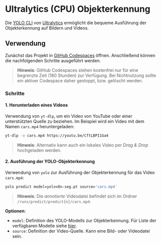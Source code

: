 # Ultralytics (CPU) Objekterkennung

Die [YOLO CLI](https://docs.ultralytics.com/quickstart/#use-ultralytics-with-cli) von [Ultralytics](https://ultralytics.com) ermöglicht die bequeme Ausführung der Objekterkennung auf Bildern und Videos.

## Verwendung

Zunächst das Projekt in [GitHub Codespaces](https://codespaces.new/?template_repository=bystefankuehnel/ultralytics) öffnen. Anschließend können die nachfolgenden Schritte ausgeführt werden.

> **Hinweis**: GitHub Codespaces stehen kostenfrei nur für eine begrenzte Zeit (180 Stunden) zur Verfügung. Bei Nichtnutzung sollte ein aktiver Codespace daher gestoppt, bzw. gelöscht werden.

### Schritte

#### 1. Herunterladen eines Videos

Verwendung von `yt-dlp`, um ein Video von YouTube oder einer unterstützten Quelle zu beziehen. Im Beispiel wird ein Video mit dem Namen `cars.mp4` heruntergeladen:

```sh
yt-dlp -o cars.mp4 https://youtu.be/CftLBPI1Ga4
```

> **Hinweis**: Alternativ kann auch ein lokales Video per _Drag & Drop_ hochgeladen werden.

#### 2. Ausführung der YOLO-Objekterkennung

Verwendung von `yolo` zur Ausführung der Objekterkennung für das Video `cars.mp4`:

```sh
yolo predict model=yolov8n-seg.pt source='cars.mp4'
```

> **Hinweis**: Die _annotierte_ Videodatei befindet sich im Ordner `/runs/predict/predict{n}/cars.mp4`.

**Optionen**:

- `model`: Definition des YOLO-Modells zur Objekterkennung. Für Liste der verfügbaren Modelle siehe [hier](https://github.com/ultralytics/ultralytics#models).
- `source`: Definition der Video-Quelle. Kann eine Bild- oder Videodatei sein.
